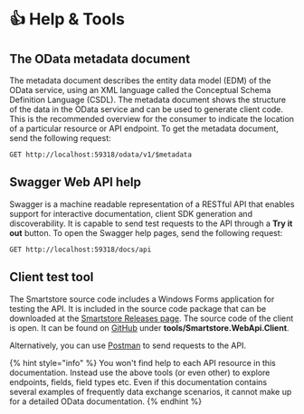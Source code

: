 # 👍 Help & Tools

## The OData metadata document <a href="#helpandtools-theodatametadatadocument" id="helpandtools-theodatametadatadocument"></a>

The metadata document describes the entity data model (EDM) of the OData service, using an XML language called the Conceptual Schema Definition Language (CSDL). The metadata document shows the structure of the data in the OData service and can be used to generate client code. This is the recommended overview for the consumer to indicate the location of a particular resource or API endpoint. To get the metadata document, send the following request:

```http
GET http://localhost:59318/odata/v1/$metadata
```

## Swagger Web API help <a href="#helpandtools-swaggerwebapihelp" id="helpandtools-swaggerwebapihelp"></a>

Swagger is a machine readable representation of a RESTful API that enables support for interactive documentation, client SDK generation and discoverability. It is capable to send test requests to the API through a **Try it out** button. To open the Swagger help pages, send the following request:

```
GET http://localhost:59318/docs/api
```

## Client test tool <a href="#helpandtools-clienttesttool" id="helpandtools-clienttesttool"></a>

The Smartstore source code includes a Windows Forms application for testing the API. It is included in the source code package that can be downloaded at the [Smartstore Releases page](https://github.com/smartstore/Smartstore/releases). The source code of the client is open. It can be found on [GitHub](https://github.com/smartstore/Smartstore) under **tools/Smartstore.WebApi.Client**.

Alternatively, you can use [Postman](https://www.postman.com/) to send requests to the API.

{% hint style="info" %}
You won't find help to each API resource in this documentation. Instead use the above tools (or even other) to explore endpoints, fields, field types etc. Even if this documentation contains several examples of frequently data exchange scenarios, it cannot make up for a detailed OData documentation.
{% endhint %}
